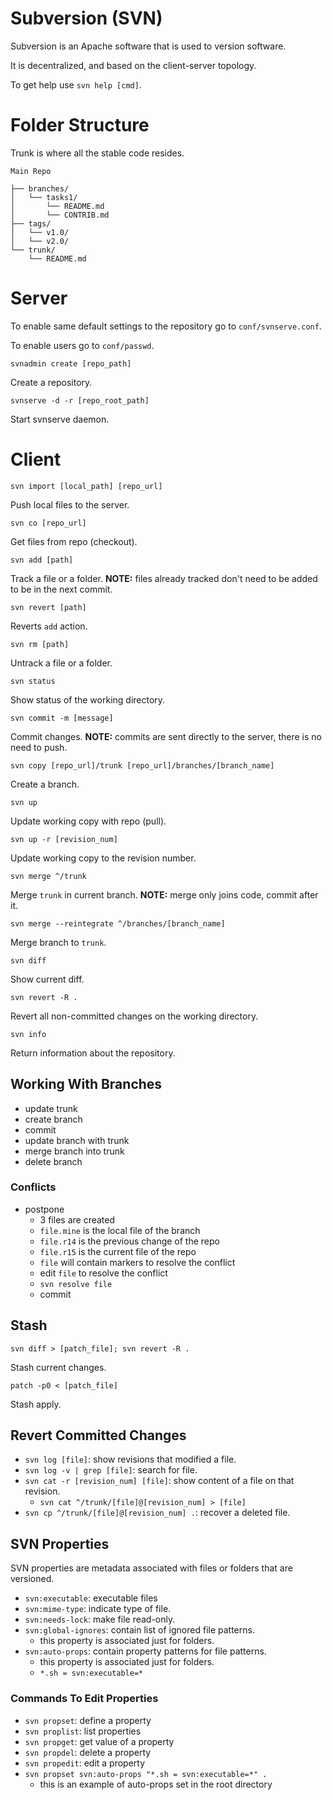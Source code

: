 # Subversion (SVN)
Subversion is an Apache software that is used to version software.

It is decentralized, and based on the client-server topology.

To get help use `svn help [cmd]`.

# Folder Structure
Trunk is where all the stable code resides.

```
Main Repo

├── branches/
│   └── tasks1/
│       └── README.md
│       └── CONTRIB.md
├── tags/
│   └── v1.0/
│   └── v2.0/
└── trunk/
    └── README.md
```

# Server
To enable same default settings to the repository go to `conf/svnserve.conf`.

To enable users go to `conf/passwd`.

`svnadmin create [repo_path]`

Create a repository.

`svnserve -d -r [repo_root_path]`

Start svnserve daemon.

# Client

`svn import [local_path] [repo_url]`

Push local files to the server.

`svn co [repo_url]`

Get files from repo (checkout).

`svn add [path]`

Track a file or a folder. **NOTE:** files already tracked don't need to be added to be in the next commit.

`svn revert [path]`

Reverts `add` action.

`svn rm [path]`

Untrack a file or a folder.

`svn status`

Show status of the working directory.

`svn commit -m [message]`

Commit changes. **NOTE:** commits are sent directly to the server, there is no need to push.

`svn copy [repo_url]/trunk [repo_url]/branches/[branch_name]`

Create a branch.

`svn up`

Update working copy with repo (pull).

`svn up -r [revision_num]`

Update working copy to the revision number.

`svn merge ^/trunk`

Merge `trunk` in current branch. **NOTE:** merge only joins code, commit after it.

`svn merge --reintegrate ^/branches/[branch_name]`

Merge branch to `trunk`.

`svn diff`

Show current diff.

`svn revert -R .`

Revert all non-committed changes on the working directory.

`svn info`

Return information about the repository.

## Working With Branches
- update trunk
- create branch
- commit
- update branch with trunk
- merge branch into trunk
- delete branch

### Conflicts
- postpone
  - 3 files are created
  - `file.mine` is the local file of the branch
  - `file.r14` is the previous change of the repo
  - `file.r15` is the current file of the repo
  - `file` will contain markers to resolve the conflict
  - edit `file` to resolve the conflict
  - `svn resolve file`
  - commit

## Stash

`svn diff > [patch_file]; svn revert -R .`

Stash current changes.

`patch -p0 < [patch_file]`

Stash apply.

## Revert Committed Changes

- `svn log [file]`: show revisions that modified a file.
- `svn log -v | grep [file]`: search for file.
- `svn cat -r [revision_num] [file]`: show content of a file on that revision.
  - `svn cat ^/trunk/[file]@[revision_num] > [file]`
- `svn cp ^/trunk/[file]@[revision_num] .`: recover a deleted file.

## SVN Properties
SVN properties are metadata associated with files or folders that are versioned.

- `svn:executable`: executable files
- `svn:mime-type`: indicate type of file.
- `svn:needs-lock`: make file read-only.
- `svn:global-ignores`: contain list of ignored file patterns.
  - this property is associated just for folders.
- `svn:auto-props`: contain property patterns for file patterns.
  - this property is associated just for folders.
  - `*.sh = svn:executable=*`

### Commands To Edit Properties
- `svn propset`: define a property
- `svn proplist`: list properties
- `svn propget`: get value of a property
- `svn propdel`: delete a property
- `svn propedit`: edit a property
- `svn propset svn:auto-props "*.sh = svn:executable=*" .`
  - this is an example of auto-props set in the root directory
